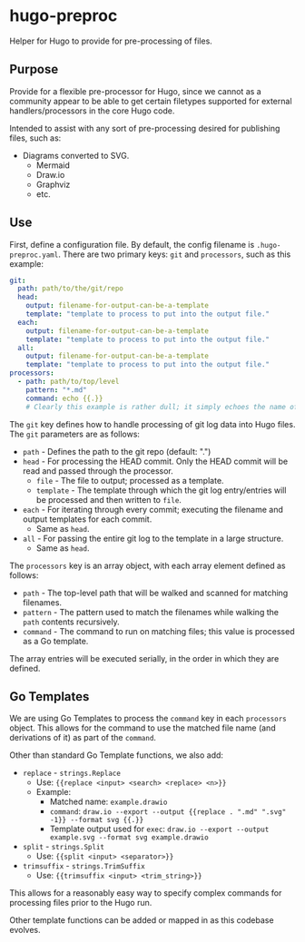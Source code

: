 # hugo-preproc

Helper for Hugo to provide for pre-processing of files.

## Purpose

Provide for a flexible pre-processor for Hugo, since we cannot as a community appear to be able to get certain filetypes supported for external handlers/processors in the core Hugo code.

Intended to assist with any sort of pre-processing desired for publishing files, such as:

* Diagrams converted to SVG.
  * Mermaid
  * Draw.io
  * Graphviz
  * etc.

## Use

First, define a configuration file.  By default, the config filename is `.hugo-preproc.yaml`.  There are two primary keys: `git` and `processors`, such as this example:

``` yaml
git:
  path: path/to/the/git/repo
  head:
    output: filename-for-output-can-be-a-template
    template: "template to process to put into the output file."
  each:
    output: filename-for-output-can-be-a-template
    template: "template to process to put into the output file."
  all:
    output: filename-for-output-can-be-a-template
    template: "template to process to put into the output file."
processors:
  - path: path/to/top/level
    pattern: "*.md"
    command: echo {{.}}
    # Clearly this example is rather dull; it simply echoes the name of the found file.
```

The `git` key defines how to handle processing of git log data into Hugo files.  The `git` parameters are as follows:

* `path` - Defines the path to the git repo (default: ".")
* `head` - For processing the HEAD commit. Only the HEAD commit will be read and passed through the processor.
  * `file` - The file to output; processed as a template.
  * `template` - The template through which the git log entry/entries will be processed and then written to `file`.
* `each` - For iterating through every commit; executing the filename and output templates for each commit.
  * Same as `head`.
* `all` - For passing the entire git log to the template in a large structure.
  * Same as `head`.

The `processors` key is an array object, with each array element defined as follows:

* `path` - The top-level path that will be walked and scanned for matching filenames.
* `pattern` - The pattern used to match the filenames while walking the `path` contents recursively.
* `command` - The command to run on matching files; this value is processed as a Go template.

The array entries will be executed serially, in the order in which they are defined.

## Go Templates

We are using Go Templates to process the `command` key in each `processors` object.  This allows for the command to use the matched file name (and derivations of it) as part of the `command`.

Other than standard Go Template functions, we also add:

* `replace` - `strings.Replace`
  * Use: `{{replace <input> <search> <replace> <n>}}`
  * Example:
    * Matched name: `example.drawio`
    * `command`: `draw.io --export --output {{replace . ".md" ".svg" -1}} --format svg {{.}}`
    * Template output used for `exec`: `draw.io --export --output example.svg --format svg example.drawio`
* `split` - `strings.Split`
  * Use: `{{split <input> <separator>}}`
* `trimsuffix` - `strings.TrimSuffix`
  * Use: `{{trimsuffix <input> <trim_string>}}`

This allows for a reasonably easy way to specify complex commands for processing files prior to the Hugo run.

Other template functions can be added or mapped in as this codebase evolves.
